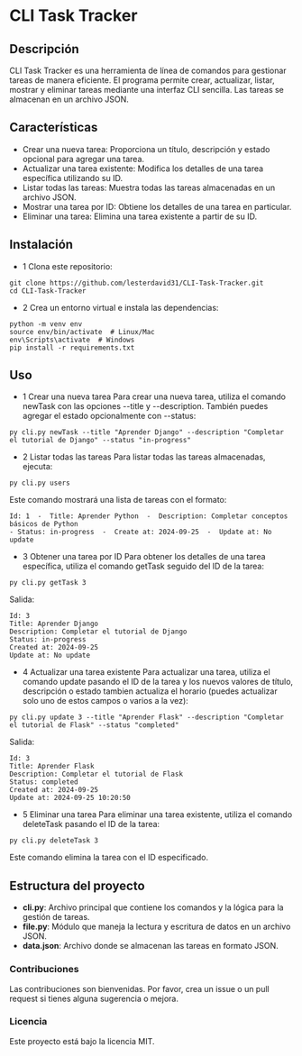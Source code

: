 # **CLI Task Tracker**

## Descripción
CLI Task Tracker es una herramienta de línea de comandos para gestionar tareas de manera eficiente. El programa permite crear, actualizar, listar, mostrar y eliminar tareas mediante una interfaz CLI sencilla. Las tareas se almacenan en un archivo JSON.

## Características
  - Crear una nueva tarea: Proporciona un título, descripción y estado opcional para agregar una tarea.
  - Actualizar una tarea existente: Modifica los detalles de una tarea específica utilizando su ID.
  - Listar todas las tareas: Muestra todas las tareas almacenadas en un archivo JSON.
  - Mostrar una tarea por ID: Obtiene los detalles de una tarea en particular.
  - Eliminar una tarea: Elimina una tarea existente a partir de su ID.

## Instalación
  - 1 Clona este repositorio:
  ~~~
git clone https://github.com/lesterdavid31/CLI-Task-Tracker.git
cd CLI-Task-Tracker

  ~~~

  - 2 Crea un entorno virtual e instala las dependencias:

~~~
python -m venv env
source env/bin/activate  # Linux/Mac
env\Scripts\activate  # Windows
pip install -r requirements.txt

~~~

## Uso

  - 1 Crear una nueva tarea
Para crear una nueva tarea, utiliza el comando newTask con las opciones --title y --description. También puedes agregar el estado opcionalmente con --status:

~~~
py cli.py newTask --title "Aprender Django" --description "Completar el tutorial de Django" --status "in-progress"
~~~

  - 2 Listar todas las tareas
Para listar todas las tareas almacenadas, ejecuta:
~~~
py cli.py users
~~~

Este comando mostrará una lista de tareas con el formato:

~~~
Id: 1  -  Title: Aprender Python  -  Description: Completar conceptos básicos de Python  
- Status: in-progress  -  Create at: 2024-09-25  -  Update at: No update

~~~

  - 3 Obtener una tarea por ID
Para obtener los detalles de una tarea específica, utiliza el comando getTask seguido del ID de la tarea:

~~~
py cli.py getTask 3
~~~

Salida:
~~~
Id: 3
Title: Aprender Django
Description: Completar el tutorial de Django
Status: in-progress
Created at: 2024-09-25
Update at: No update
~~~

  - 4 Actualizar una tarea existente
Para actualizar una tarea, utiliza el comando update pasando el ID de la tarea y los nuevos valores de título, descripción o estado tambien actualiza el horario (puedes actualizar solo uno de estos campos o varios a la vez):

~~~
py cli.py update 3 --title "Aprender Flask" --description "Completar el tutorial de Flask" --status "completed"

~~~

Salida:
~~~
Id: 3
Title: Aprender Flask
Description: Completar el tutorial de Flask
Status: completed
Created at: 2024-09-25
Update at: 2024-09-25 10:20:50
~~~

  - 5 Eliminar una tarea
Para eliminar una tarea existente, utiliza el comando deleteTask pasando el ID de la tarea:

~~~
py cli.py deleteTask 3
~~~
Este comando elimina la tarea con el ID especificado.

## Estructura del proyecto
  - **cli.py**: Archivo principal que contiene los comandos y la lógica para la gestión de tareas.
  - **file.py**: Módulo que maneja la lectura y escritura de datos en un archivo JSON.
  - **data.json**: Archivo donde se almacenan las tareas en formato JSON.

### Contribuciones
  Las contribuciones son bienvenidas. Por favor, crea un issue o un pull request si tienes alguna sugerencia o mejora.

### Licencia
  Este proyecto está bajo la licencia MIT.




